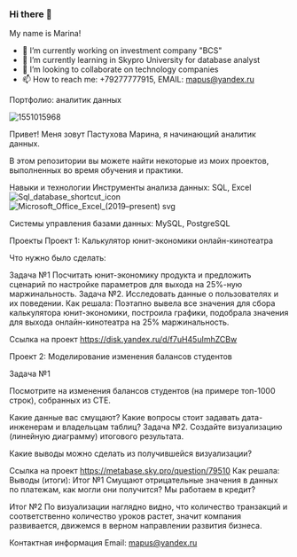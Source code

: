 ### Hi there 👋

My name is Marina!
- 🔭 I’m currently working on investment company "BCS" 
- 🌱 I’m currently learning in Skypro University for database analyst
- 👯 I’m looking to collaborate on technology companies
- 📫 How to reach me: +79277777915, EMAIL: mapus@yandex.ru

Портфолио: аналитик данных


![1551015968](https://github.com/mapus2/mapus2/assets/143173024/d62e1000-b3e0-4d2d-bcfd-18763c24ffce)

Привет! Меня зовут Пастухова Марина, я начинающий аналитик данных. 

В этом репозитории вы можете найти некоторые из моих проектов, выполненных во время обучения и практики.

Навыки и технологии
Инструменты анализа данных: SQL, Excel ![Sql_database_shortcut_icon](https://github.com/mapus2/mapus2/assets/143173024/60417115-84f4-4708-9414-ae147d697359) ![Microsoft_Office_Excel_(2019–present) svg](https://github.com/mapus2/mapus2/assets/143173024/122a4cc0-9522-4882-bf81-5b81615da865)


Системы управления базами данных: MySQL, PostgreSQL

Проекты
Проект 1: Калькулятор юнит-экономики онлайн-кинотеатра

Что нужно было сделать:

Задача №1
Посчитать юнит-экономику продукта и предложить сценарий по настройке параметров для выхода на 25%-ную маржинальность.
Задача №2.
Исследовать данные о пользователях и их поведении.
Как решала:
Поэтапно вывела все значения для сбора калькулятора юнит-экономики, построила графики, подобрала значения для выхода онлайн-кинотеатра на 25% маржинальность.

Ссылка на проект 
https://disk.yandex.ru/d/f7uH45uImhZCBw

Проект 2: Моделирование изменения балансов студентов

Задача №1

Посмотрите на изменения балансов студентов (на примере топ-1000 строк), собранных из CTE. 

Какие данные вас смущают? Какие вопросы стоит задавать дата-инженерам и владельцам таблиц?
Задача №2.
Создайте визуализацию (линейную диаграмму) итогового результата. 

Какие выводы можно сделать из получившейся визуализации?

Ссылка на проект https://metabase.sky.pro/question/79510
Как решала:
Выводы (итоги):
Итог №1
Смущают отрицательные значения в данных по платежам, как могли они получится? Мы работаем в кредит?

Итог №2
По визуализации наглядно  видно,  что количество транзакций и соответственно количество уроков растет, значит компания развивается, движемся в верном направлении развития бизнеса. 


Контактная информация
Email: mapus@yandex.ru
